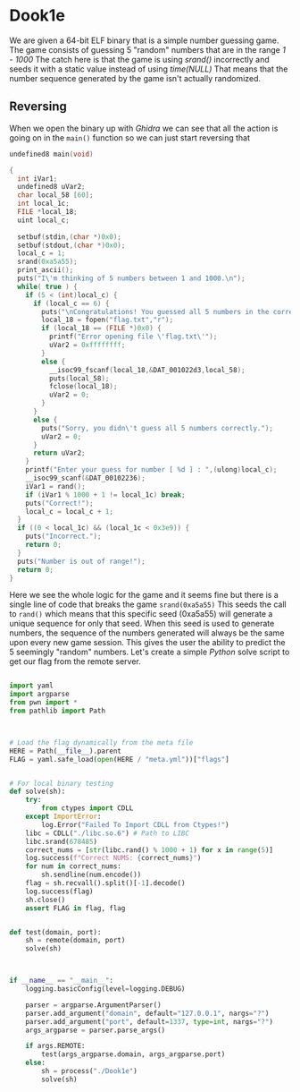 # Dook1e

We are given a 64-bit ELF binary that is a simple number guessing game. The game consists of guessing 5 "random" numbers that are in the range *1 - 1000* The catch here is that the game is using *srand()* incorrectly and seeds it with a static value instead of using *time(NULL)* That means that the number sequence generated by the game isn't actually randomized.


## Reversing

When we open the binary up with *Ghidra* we can see that all the action is going on in the `main()` function so we can just start reversing that

```C
undefined8 main(void)

{
  int iVar1;
  undefined8 uVar2;
  char local_58 [60];
  int local_1c;
  FILE *local_18;
  uint local_c;
  
  setbuf(stdin,(char *)0x0);
  setbuf(stdout,(char *)0x0);
  local_c = 1;
  srand(0xa5a55);
  print_ascii();
  puts("I\'m thinking of 5 numbers between 1 and 1000.\n");
  while( true ) {
    if (5 < (int)local_c) {
      if (local_c == 6) {
        puts("\nCongratulations! You guessed all 5 numbers in the correct order\n");
        local_18 = fopen("flag.txt","r");
        if (local_18 == (FILE *)0x0) {
          printf("Error opening file \'flag.txt\'");
          uVar2 = 0xffffffff;
        }
        else {
          __isoc99_fscanf(local_18,&DAT_001022d3,local_58);
          puts(local_58);
          fclose(local_18);
          uVar2 = 0;
        }
      }
      else {
        puts("Sorry, you didn\'t guess all 5 numbers correctly.");
        uVar2 = 0;
      }
      return uVar2;
    }
    printf("Enter your guess for number [ %d ] : ",(ulong)local_c);
    __isoc99_scanf(&DAT_00102236);
    iVar1 = rand();
    if (iVar1 % 1000 + 1 != local_1c) break;
    puts("Correct!");
    local_c = local_c + 1;
  }
  if ((0 < local_1c) && (local_1c < 0x3e9)) {
    puts("Incorrect.");
    return 0;
  }
  puts("Number is out of range!");
  return 0;
}

```

Here we see the whole logic for the game and it seems fine but there is a single line of code that breaks the game `srand(0xa5a55)` This seeds the call to `rand()` which means that this specific seed (0xa5a55) will generate a unique sequence for only that seed. When this seed is used to generate numbers, the sequence of the numbers generated will always be the same upon every new game session. This gives the user the ability to predict the 5 seemingly "random" numbers. Let's create a simple *Python* solve script to get our flag from the remote server.


```python

import yaml
import argparse
from pwn import *
from pathlib import Path



# Load the flag dynamically from the meta file
HERE = Path(__file__).parent
FLAG = yaml.safe_load(open(HERE / "meta.yml"))["flags"]


# For local binary testing
def solve(sh):
    try:
        from ctypes import CDLL
    except ImportError:
        log.Error("Failed To Import CDLL from Ctypes!")
    libc = CDLL("./libc.so.6") # Path to LIBC
    libc.srand(678485)
    correct_nums = [str(libc.rand() % 1000 + 1) for x in range(5)]
    log.success(f"Correct NUMS: {correct_nums}")
    for num in correct_nums:
        sh.sendline(num.encode())
    flag = sh.recvall().split()[-1].decode()
    log.success(flag)
    sh.close()
    assert FLAG in flag, flag


def test(domain, port):
    sh = remote(domain, port)
    solve(sh)



if __name__ == "__main__":
    logging.basicConfig(level=logging.DEBUG)

    parser = argparse.ArgumentParser()
    parser.add_argument("domain", default="127.0.0.1", nargs="?")
    parser.add_argument("port", default=1337, type=int, nargs="?")
    args_argparse = parser.parse_args()

    if args.REMOTE:
        test(args_argparse.domain, args_argparse.port)
    else:
        sh = process("./Dook1e")
        solve(sh)

```
